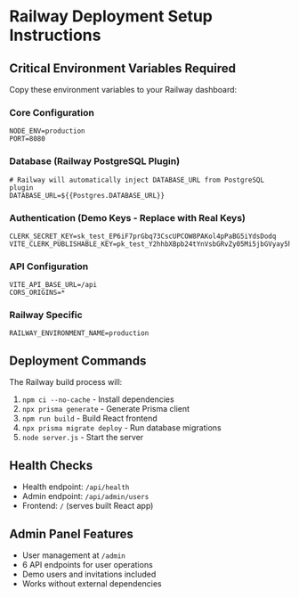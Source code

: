 # Railway Deployment Setup Instructions

## Critical Environment Variables Required

Copy these environment variables to your Railway dashboard:

### Core Configuration
```
NODE_ENV=production
PORT=8080
```

### Database (Railway PostgreSQL Plugin)
```
# Railway will automatically inject DATABASE_URL from PostgreSQL plugin
DATABASE_URL=${{Postgres.DATABASE_URL}}
```

### Authentication (Demo Keys - Replace with Real Keys)
```
CLERK_SECRET_KEY=sk_test_EP6iF7prGbq73CscUPCOW8PAKol4pPaBG5iYdsDodq
VITE_CLERK_PUBLISHABLE_KEY=pk_test_Y2hhbXBpb24tYnVsbGRvZy05Mi5jbGVyay5hY2NvdW50cy5kZXYk
```

### API Configuration
```
VITE_API_BASE_URL=/api
CORS_ORIGINS=*
```

### Railway Specific
```
RAILWAY_ENVIRONMENT_NAME=production
```

## Deployment Commands
The Railway build process will:
1. `npm ci --no-cache` - Install dependencies
2. `npx prisma generate` - Generate Prisma client  
3. `npm run build` - Build React frontend
4. `npx prisma migrate deploy` - Run database migrations
5. `node server.js` - Start the server

## Health Checks
- Health endpoint: `/api/health`
- Admin endpoint: `/api/admin/users`
- Frontend: `/` (serves built React app)

## Admin Panel Features
- User management at `/admin`
- 6 API endpoints for user operations
- Demo users and invitations included
- Works without external dependencies